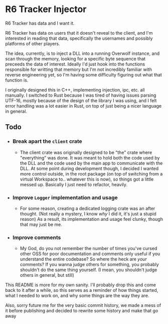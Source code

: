 # R6 Tracker Injector
R6 Tracker has data and I want it.

R6 Tracker has data on users that it doesn't reveal to the client, and I'm interested in reading that data, specifically the usernames and possibly platforms of other players.

The idea, currently, is to inject a DLL into a running Overwolf instance, and scan through the memory, looking for a specific byte sequence that preceeds the data of interest. Ideally I'd just hook into the functions responsible for writting that memory but I'm not incredibly familiar with reverse engineering yet, so I'm having some difficulty figuring out what that function is.

I originally designed this in C++, implementing injection, ipc, etc. all manually. I switched to Rust because I was tired of having issues parsing UTF-16, mostly because of the design of the library I was using, and I felt error handling was a lot easier in Rust, on top of just being a nicer language in general.

## Todo
* ### Break apart the `client` crate
  * The client crate was originally designed to be "the" crate where "everything" was done. It was meant to hold both the code used by the DLL and the code used by the main app to communicate with the DLL. At some point during development though, I decided I wanted more control outside, in the root package (on top of switching from a virtual Workspace to.. whatever this is now), so things got a little messed up. Basically I just need to refactor, heavily.
* ### Improve `Logger` implementation and usage
  * For some reason, creating a dedicated logging crate was an after thought. (Not really a mystery, I know *why* I did it, it's just a stupid reason) As a result, its implementation and usage feel clunky, though that may just be me.
* ### Improve comments
  * My God, do you not remember the number of times you've cursed other OSS for poor documentation and comments only useful if you understand the entire codebase? So where the heck are *your* comments? If you wanna judge others for something, you probably shouldn't do the same thing yourself. (I mean, you shouldn't judge others in general, but still)

This README is more for my own sanity. I'll probably drop this and come back to it after a while, so this serves as a reminder of how things started, what I needed to work on, and why some things are the way they are.

Also, sorry future me for the very basic commit history, we made a mess of it before publishing and decided to rewrite some history and make that go away